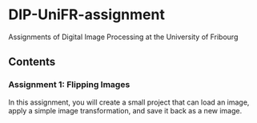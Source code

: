 # DIP-UniFR-assignment
Assignments of Digital Image Processing at the University of Fribourg

## Contents
### Assignment 1: Flipping Images
In this assignment, you will create a small project that can load an image, apply a simple image transformation, and save it back as a new image.
